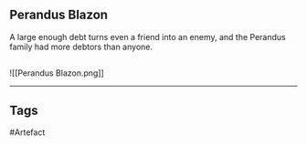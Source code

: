## Perandus Blazon
A large enough debt turns even a friend
into an enemy, and the Perandus family
had more debtors than anyone.
## 
![[Perandus Blazon.png]]

---
## Tags
#Artefact